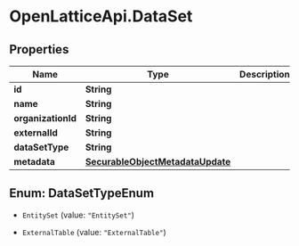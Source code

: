 # OpenLatticeApi.DataSet

## Properties

Name | Type | Description | Notes
------------ | ------------- | ------------- | -------------
**id** | **String** |  | [optional] 
**name** | **String** |  | [optional] 
**organizationId** | **String** |  | [optional] 
**externalId** | **String** |  | [optional] 
**dataSetType** | **String** |  | [optional] 
**metadata** | [**SecurableObjectMetadataUpdate**](SecurableObjectMetadataUpdate.md) |  | [optional] 



## Enum: DataSetTypeEnum


* `EntitySet` (value: `"EntitySet"`)

* `ExternalTable` (value: `"ExternalTable"`)




